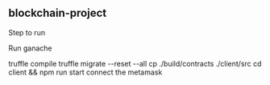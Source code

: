 ## blockchain-project

Step to run

Run ganache

truffle compile
truffle migrate --reset --all
cp ./build/contracts ./client/src
cd client && npm run start
connect the metamask

